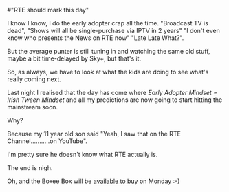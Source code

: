 #"RTE should mark this day"


 I know I know, I do the early adopter crap all the time. &quot;Broadcast TV is dead&quot;, &quot;Shows will all be single-purchase via IPTV in 2 years&quot; &quot;I don&#39;t even know who presents the News on RTE now&quot; &quot;Late Late What?&quot;.<p /><div>But the average punter is still tuning in and watching the same old stuff, maybe a bit time-delayed by Sky+, but that&#39;s it.</div><p /><div>So, as always, we have to look at what the kids are doing to see what&#39;s really coming next.</div> <p /><div>Last night I realised that the day has come where <i>Early Adopter Mindset = Irish Tween Mindset</i> and all my predictions are now going to start hitting the mainstream soon.</div><p /><div> Why?</div><p /><div>Because my 11 year old son said &quot;Yeah, I saw that on the RTE Channel...........on YouTube&quot;.</div><p /><div>I&#39;m pretty sure he doesn&#39;t know what RTE actually is.</div> <p /><div>The end is nigh.</div><p /><div>Oh, and the Boxee Box will be <a href="http://www.amazon.co.uk/D-Link-Boxee-Digital-Media-Player/dp/B0043EV3MS/">available to buy</a> on Monday :-)</div>
 